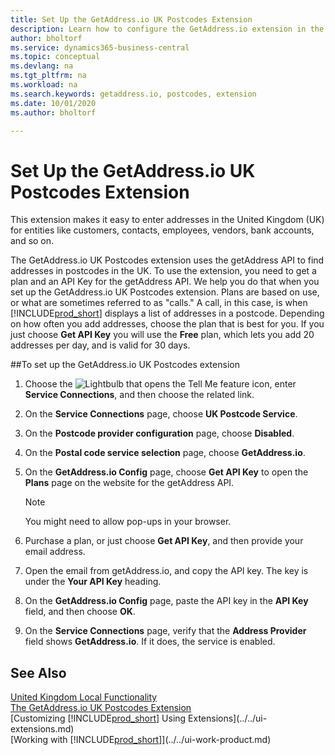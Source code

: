 ```yaml
---
title: Set Up the GetAddress.io UK Postcodes Extension
description: Learn how to configure the GetAddress.io extension in the British version of Business Central.
author: bholtorf
ms.service: dynamics365-business-central
ms.topic: conceptual
ms.devlang: na
ms.tgt_pltfrm: na
ms.workload: na
ms.search.keywords: getaddress.io, postcodes, extension
ms.date: 10/01/2020
ms.author: bholtorf

---
```

# Set Up the GetAddress.io UK Postcodes Extension

This extension makes it easy to enter addresses in the United Kingdom (UK) for entities like customers, contacts, employees, vendors, bank accounts, and so on.

The GetAddress.io UK Postcodes extension uses the getAddress API to find addresses in postcodes in the UK. To use the extension, you need to get a plan and an API Key for the getAddress API. We help you do that when you set up the GetAddress.io UK Postcodes extension. Plans are based on use, or what are sometimes referred to as "calls." A call, in this case, is when [!INCLUDE[prod_short](../../includes/prod_short.md)] displays a list of addresses in a postcode. Depending on how often you add addresses, choose the plan that is best for you. If you just choose **Get API Key** you will use the **Free** plan, which lets you add 20 addresses per day, and is valid for 30 days.

##To set up the GetAddress.io UK Postcodes extension
1. Choose the ![Lightbulb that opens the Tell Me feature](../../media/ui-search/search_small.png "Tell me what you want to do") icon, enter **Service Connections**, and then choose the related link.  
2. On the **Service Connections** page, choose **UK Postcode Service**.
3. On the **Postcode provider configuration** page, choose **Disabled**.
4. On the **Postal code service selection** page, choose **GetAddress.io**.
5. On the **GetAddress.io Config** page, choose **Get API Key** to open the **Plans** page on the website for the getAddress API.  

    > [!NOTE]  
    >   You might need to allow pop-ups in your browser.

6. Purchase a plan, or just choose **Get API Key**, and then provide your email address.
7. Open the email from getAddress.io, and copy the API key. The key is under the **Your API Key** heading.
8. On the **GetAddress.io Config** page, paste the API key in the **API Key** field, and then choose **OK**.
9. On the **Service Connections** page, verify that the **Address Provider** field shows **GetAddress.io**. If it does, the service is enabled.

## See Also

[United Kingdom Local Functionality](united-kingdom-local-functionality.md)  
[The GetAddress.io UK Postcodes Extension](ui-extensions-getaddressio.md)  
[Customizing [!INCLUDE[prod_short](../../includes/prod_short.md)] Using Extensions](../../ui-extensions.md)  
[Working with [!INCLUDE[prod_short](../../includes/prod_short.md)]](../../ui-work-product.md)  
